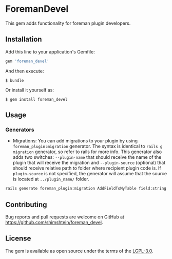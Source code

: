 # ForemanDevel

This gem adds functionality for foreman plugin developers.

## Installation

Add this line to your application's Gemfile:

```ruby
gem 'foreman_devel'
```

And then execute:

    $ bundle

Or install it yourself as:

    $ gem install foreman_devel

## Usage

### Generators

- Migrations: You can add migrations to your plugin by using
`foreman_plugin:migration` generator. The syntax is identical to
`rails g migration` generator, so refer to rails for more info. This generator
also adds two switches: `--plugin-name` that should receive the name of the
plugin that will receive the migration and `--plugin-source` (optional) that
should receive relative path to folder where recipient plugin code is. If
`plugin-source` is not specified, the generator will assume that the source is
located at `../plugin_name/` folder.

``` sh
rails generate foreman_plugin:migration AddFieldToMyTable field:string --plugin-name="my_plugin" --plugin-source="../my_plugin_folder"
```



## Contributing

Bug reports and pull requests are welcome on GitHub at https://github.com/shimshtein/foreman_devel.


## License

The gem is available as open source under the terms of the [LGPL-3.0](https://opensource.org/licenses/LGPL-3.0).
